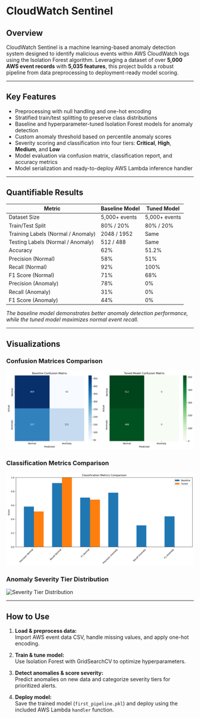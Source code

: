 # CloudWatch Sentinel

## Overview

CloudWatch Sentinel is a machine learning-based anomaly detection system designed to identify malicious events within AWS CloudWatch logs using the Isolation Forest algorithm. Leveraging a dataset of over **5,000 AWS event records** with **5,035 features**, this project builds a robust pipeline from data preprocessing to deployment-ready model scoring.

---

## Key Features

- Preprocessing with null handling and one-hot encoding  
- Stratified train/test splitting to preserve class distributions  
- Baseline and hyperparameter-tuned Isolation Forest models for anomaly detection  
- Custom anomaly threshold based on percentile anomaly scores  
- Severity scoring and classification into four tiers: **Critical**, **High**, **Medium**, and **Low**  
- Model evaluation via confusion matrix, classification report, and accuracy metrics  
- Model serialization and ready-to-deploy AWS Lambda inference handler  

---

## Quantifiable Results

| Metric                | Baseline Model  | Tuned Model     |
|-----------------------|-----------------|-----------------|
| Dataset Size          | 5,000+ events   | 5,000+ events   |
| Train/Test Split       | 80% / 20%       | 80% / 20%       |
| Training Labels (Normal / Anomaly) | 2048 / 1952      | Same            |
| Testing Labels (Normal / Anomaly)  | 512 / 488        | Same            |
| Accuracy               | 62%             | 51.2%           |
| Precision (Normal)     | 58%             | 51%             |
| Recall (Normal)        | 92%             | 100%            |
| F1 Score (Normal)      | 71%             | 68%             |
| Precision (Anomaly)    | 78%             | 0%              |
| Recall (Anomaly)       | 31%             | 0%              |
| F1 Score (Anomaly)     | 44%             | 0%              |

*The baseline model demonstrates better anomaly detection performance, while the tuned model maximizes normal event recall.*

---

## Visualizations

### Confusion Matrices Comparison

![Confusion Matrices](confusion_matrices.png)

### Classification Metrics Comparison

![Classification Metrics](classification_metrics_comparison.png)

### Anomaly Severity Tier Distribution

![Severity Tier Distribution](severity_tier_distribution.png)

---

## How to Use

1. **Load & preprocess data:**  
   Import AWS event data CSV, handle missing values, and apply one-hot encoding.

2. **Train & tune model:**  
   Use Isolation Forest with GridSearchCV to optimize hyperparameters.

3. **Detect anomalies & score severity:**  
   Predict anomalies on new data and categorize severity tiers for prioritized alerts.

4. **Deploy model:**  
   Save the trained model (`first_pipeline.pkl`) and deploy using the included AWS Lambda `handler` function.
